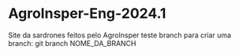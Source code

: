 # AgroInsper-Eng-2024.1
Site da sardrones feitos pelo AgroInsper
teste branch
para criar uma branch: git branch NOME_DA_BRANCH


